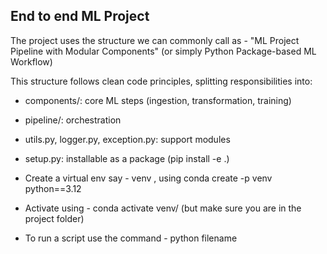 ## End to end ML Project 

The project uses the structure we can commonly call as - "ML Project Pipeline with Modular Components"
(or simply Python Package-based ML Workflow)

This structure follows clean code principles, splitting responsibilities into:

- components/: core ML steps (ingestion, transformation, training)
- pipeline/: orchestration
- utils.py, logger.py, exception.py: support modules
- setup.py: installable as a package (pip install -e .)

- Create a virtual env say - venv , using  conda create -p venv python==3.12
- Activate using - conda activate venv/ (but make sure you are in the project folder)
- To run a script use the command - python filename

